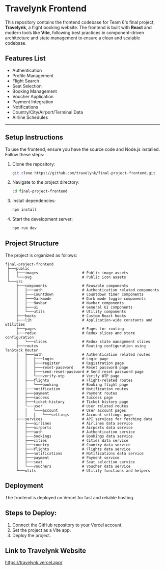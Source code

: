 # Travelynk Frontend

This repository contains the frontend codebase for Team 6's final project, **Travelynk**, a flight booking website. The frontend is built with **React** and modern tools like **Vite**, following best practices in component-driven architecture and state management to ensure a clean and scalable codebase.

## Features List

- Authentication
- Profile Management
- Flight Search
- Seat Selection
- Booking Management
- Voucher Application
- Payment Integration
- Notifications
- Country/City/Airport/Terminal Data
- Airline Schedules

---

## Setup Instructions

To use the frontend, ensure you have the source code and Node.js installed. Follow these steps:

1. Clone the repository:
   ```bash
   git clone https://github.com/travelynk/final-project-frontend.git
2. Navigate to the project directory:
    ```bash
    cd final-project-frontend
3. Install dependencies:
    ```bash
    npm install
4. Start the development server:
    ```bash
    npm run dev
    
## Project Structure
The project is organized as follows:
   ```
   final-project-frontend
    ├───public  
    │   ├───images                    # Public image assets
    │   └───svg                       # Public icon assets
    └───src 
        ├───components                # Reusable components
        │   ├───auth                  # Authentication related components
        │   ├───Countdown             # Countdown timer components
        │   ├───Darkmode              # Dark mode toggle components
        │   ├───Navbar                # Navbar components
        │   ├───ui                    # General UI components
        │   └───utils                 # Utility components
        ├───hooks                     # Custom React hooks
        ├───lib                       # Application-wide constants and utilities
        ├───pages                     # Pages for routing
        ├───redux                     # Redux slices and store configuration
        │   └───slices                # Redux state management slices
        ├───routes                    # Routing configuration using TanStack Router
        │   ├───auth                  # Authentication related routes
        │   │   ├───login             # Login page
        │   │   ├───register          # Registration page
        │   │   ├───reset-password    # Reset password page
        │   │   ├───send-reset-password # Send reset password page
        │   │   └───verify-otp        # Verify OTP page
        │   ├───flights               # Flight-related routes
        │   │   └───booking           # Booking flight page
        │   ├───notification          # Notification routes
        │   ├───payment               # Payment routes
        │   ├───success               # Success page
        │   ├───ticket-history        # Ticket history page
        │   └───user                  # User related routes
        │   │   └───account           # User account pages
        │   │   │   └───settings      # Account settings page
        ├───services                  # API services for fetching data
        │   ├───airlines              # Airlines data service
        │   ├───airports              # Airports data service
        │   ├───auth                  # Authentication service
        │   ├───bookings              # Bookings data service
        │   ├───cities                # Cities data service
        │   ├───country               # Country data service
        │   ├───flights               # Flights data service
        │   ├───notifications         # Notifications data service
        │   ├───payment               # Payment service
        │   ├───seat                  # Seat selection service
        │   └───vouchers              # Voucher data service
        └───utils                     # Utility functions and helpers
```
## Deployment
The frontend is deployed on Vercel for fast and reliable hosting.

## Steps to Deploy:
1. Connect the GitHub repository to your Vercel account.
2. Set the project as a Vite app.
3. Deploy the project.


## Link to Travelynk Website
https://travelynk.vercel.app/


